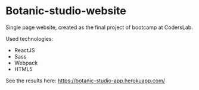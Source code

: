 # Botanic-studio-website

Single page website, created as the final project of bootcamp at CodersLab.

Used technologies:
- ReactJS
- Sass
- Webpack
- HTML5


See the results here: https://botanic-studio-app.herokuapp.com/
